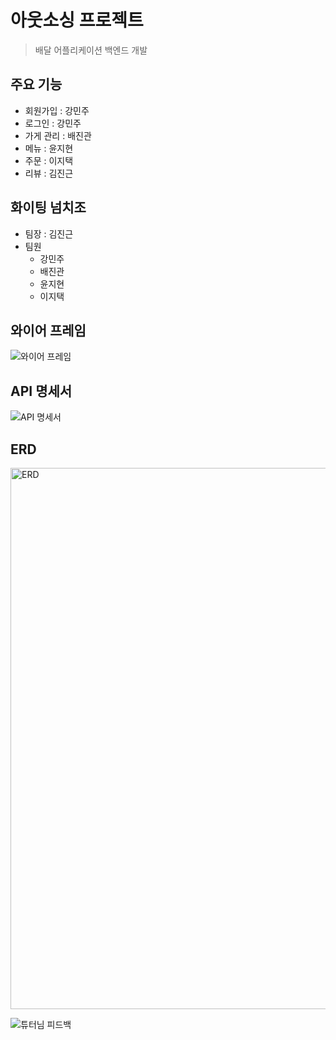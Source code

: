 # 아웃소싱 프로젝트
> 배달 어플리케이션 백엔드 개발  

## 주요 기능
- 회원가입 : 강민주
- 로그인 : 강민주
- 가게 관리 : 배진관
- 메뉴 : 윤지현
- 주문 : 이지택
- 리뷰 : 김진근

## 화이팅 넘치조
- 팀장 : 김진근
- 팀원
  - 강민주
  - 배진관
  - 윤지현
  - 이지택

## 와이어 프레임
![와이어 프레임](https://github.com/user-attachments/assets/ba84aed8-45d9-44b2-b201-a74f4ccf298e)

## API 명세서
![API 명세서](https://github.com/user-attachments/assets/9a7e85b3-da31-4271-9515-ce42b771cb5e)

## ERD
<img width="866" alt="ERD" src="https://github.com/user-attachments/assets/558392b4-e623-4830-a755-c69665469a0e" />

<Br> 

![튜터님 피드백](https://github.com/user-attachments/assets/15f08258-c50d-408f-9158-1d91b9eac808)
